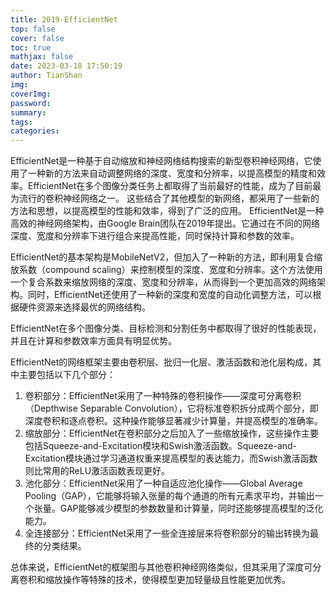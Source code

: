 ```yaml
---
title: 2019-EfficientNet
top: false
cover: false
toc: true
mathjax: false
date: 2023-03-18 17:50:19
author: TianShan
img:
coverImg:
password:
summary:
tags:
categories:
---
```


EfficientNet是一种基于自动缩放和神经网络结构搜索的新型卷积神经网络，它使用了一种新的方法来自动调整网络的深度、宽度和分辨率，以提高模型的精度和效率。EfficientNet在多个图像分类任务上都取得了当前最好的性能，成为了目前最为流行的卷积神经网络之一。
这些结合了其他模型的新网络，都采用了一些新的方法和思想，以提高模型的性能和效率，得到了广泛的应用。
EfficientNet是一种高效的神经网络架构，由Google Brain团队在2019年提出。它通过在不同的网络深度、宽度和分辨率下进行组合来提高性能，同时保持计算和参数的效率。

EfficientNet的基本架构是MobileNetV2，但加入了一种新的方法，即利用复合缩放系数（compound scaling）来控制模型的深度、宽度和分辨率。这个方法使用一个复合系数来缩放网络的深度、宽度和分辨率，从而得到一个更加高效的网络架构。同时，EfficientNet还使用了一种新的深度和宽度的自动化调整方法，可以根据硬件资源来选择最优的网络结构。

EfficientNet在多个图像分类、目标检测和分割任务中都取得了很好的性能表现，并且在计算和参数效率方面具有明显优势。

EfficientNet的网络框架主要由卷积层、批归一化层、激活函数和池化层构成，其中主要包括以下几个部分：
1.  卷积部分：EfficientNet采用了一种特殊的卷积操作——深度可分离卷积（Depthwise Separable Convolution），它将标准卷积拆分成两个部分，即深度卷积和逐点卷积。这种操作能够显著减少计算量，并提高模型的准确率。
2.  缩放部分：EfficientNet在卷积部分之后加入了一些缩放操作，这些操作主要包括Squeeze-and-Excitation模块和Swish激活函数。Squeeze-and-Excitation模块通过学习通道权重来提高模型的表达能力，而Swish激活函数则比常用的ReLU激活函数表现更好。
3.  池化部分：EfficientNet采用了一种自适应池化操作——Global Average Pooling（GAP），它能够将输入张量的每个通道的所有元素求平均，并输出一个张量。GAP能够减少模型的参数数量和计算量，同时还能够提高模型的泛化能力。
4.  全连接部分：EfficientNet采用了一些全连接层来将卷积部分的输出转换为最终的分类结果。

总体来说，EfficientNet的框架图与其他卷积神经网络类似，但其采用了深度可分离卷积和缩放操作等特殊的技术，使得模型更加轻量级且性能更加优秀。